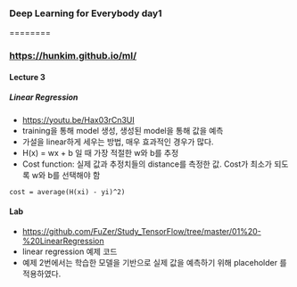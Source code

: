 ### Deep Learning for Everybody day1

========

### https://hunkim.github.io/ml/

#### Lecture 3 

##### Linear Regression

* https://youtu.be/Hax03rCn3UI
* training을 통해 model 생성, 생성된 model을 통해 값을 예측 
* 가설을 linear하게 세우는 방법, 매우 효과적인 경우가 많다. 
* H(x) = wx + b 일 때 가장 적절한 w와 b를 추정
* Cost function: 실제 값과 추정치들의 distance를 측정한 값. Cost가 최소가 되도록 w와 b를 선택해야 함 

```
cost = average(H(xi) - yi)^2)
```

#### Lab

* https://github.com/FuZer/Study_TensorFlow/tree/master/01%20-%20LinearRegression 
* linear regression 예제 코드
* 예제 2번에서는 학습한 모델을 기반으로 실제 값을 예측하기 위해 placeholder 를 적용하였다. 


